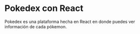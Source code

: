 # Pokedex con React
Pokedex es una plataforma hecha en React en donde puedes ver información de cada pókemon.